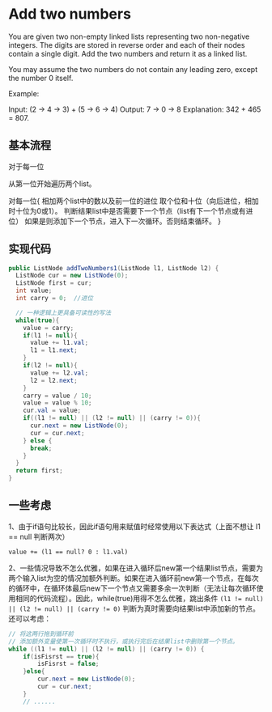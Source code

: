 
# Add two numbers

 You are given two non-empty linked lists representing two non-negative integers. The digits are stored in reverse order and each of their nodes contain a single digit. Add the two numbers and return it as a linked list.

 You may assume the two numbers do not contain any leading zero, except the number 0 itself.

 Example:

 Input: (2 -> 4 -> 3) + (5 -> 6 -> 4)
 Output: 7 -> 0 -> 8
 Explanation: 342 + 465 = 807.

## 基本流程

对于每一位

从第一位开始遍历两个list。

对每一位{
  相加两个list中的数以及前一位的进位
  取个位和十位（向后进位，相加时十位为0或1）。
  判断结果list中是否需要下一个节点（list有下一个节点或有进位）
  如果是则添加下一个节点，进入下一次循环。否则结束循环。
}

## 实现代码

```java
public ListNode addTwoNumbers1(ListNode l1, ListNode l2) {
  ListNode cur = new ListNode(0);
  ListNode first = cur;
  int value;
  int carry = 0;  //进位

  // 一种逻辑上更具备可读性的写法
  while(true){
    value = carry;
    if(l1 != null){
      value += l1.val;
      l1 = l1.next;
    }
    if(l2 != null){
      value += l2.val;
      l2 = l2.next;
    }
    carry = value / 10;
    value = value % 10;
    cur.val = value;
    if((l1 != null) || (l2 != null) || (carry != 0)){
      cur.next = new ListNode(0);
      cur = cur.next;
    } else {
      break;
    }
  } 
  return first;
}
```

## 一些考虑

1、由于if语句比较长，因此if语句用来赋值时经常使用以下表达式（上面不想让 l1 == null 判断两次）

`value += (l1 == null? 0 : l1.val) `

2、一些情况导致不怎么优雅，如果在进入循环后new第一个结果list节点，需要为两个输入list为空的情况加额外判断。如果在进入循环前new第一个节点，在每次的循环中，在循环体最后new下一个节点又需要多余一次判断（无法让每次循环使用相同的代码流程）。因此，while(true)用得不怎么优雅，跳出条件 `(l1 != null) || (l2 != null) || (carry != 0)` 判断为真时需要向结果list中添加新的节点。还可以考虑：

```java
// 将这两行拖到循环前
// 添加额外变量使第一次循环时不执行，或执行完后在结果list中删除第一个节点。
while ((l1 != null) || (l2 != null) || (carry != 0)) {
    if(isFisrst == true){
        isFisrst = false;
    }else{
        cur.next = new ListNode(0);
        cur = cur.next;
    }
    // ......
```



